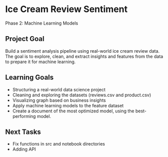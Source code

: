# Ice Cream Review Sentiment

Phase 2: Machine Learning Models

## Project Goal
Build a sentiment analysis pipeline using real-world ice cream review data. The goal is to explore, clean, and extract insights and features from the data to prepare it for machine learning.

## Learning Goals
- Structuring a real-world data science project
- Cleaning and exploring the datasets (reviews.csv and product.csv)
- Visualizing graph based on business insights
- Apply machine learning models to the feature dataset
- Create a document of the most optimized model, using the best-performing model.

## Next Tasks
- Fix functions in src and notebook directories
- Adding API
